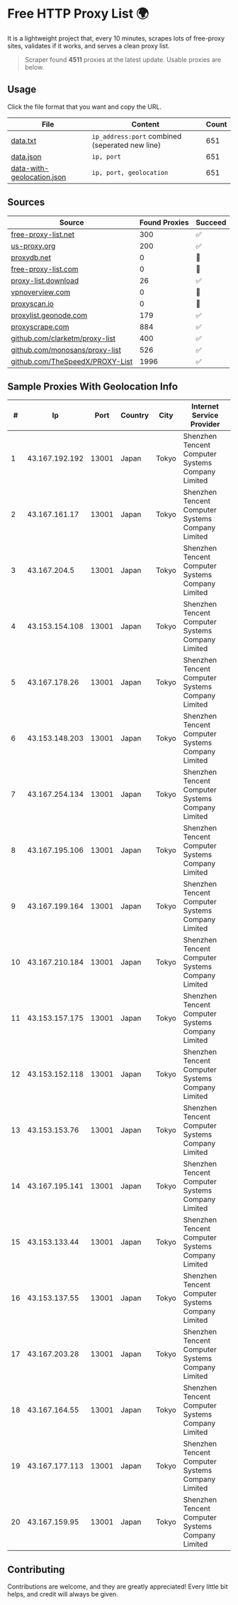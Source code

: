 
# Free HTTP Proxy List 🌍

It is a lightweight project that, every 10 minutes, scrapes lots of free-proxy sites, validates if it works, and serves a clean proxy list.


> Scraper found **4511** proxies at the latest update. Usable proxies are below.

## Usage

Click the file format that you want and copy the URL.


|File|Content|Count|
|----|-------|-----|
|[data.txt](https://raw.githubusercontent.com/themiralay/Proxy-List-World/master/data.txt)|`ip_address:port` combined (seperated new line)|651|
|[data.json](https://raw.githubusercontent.com/themiralay/Proxy-List-World/master/data.json)|`ip, port`|651|
|[data-with-geolocation.json](https://raw.githubusercontent.com/themiralay/Proxy-List-World/master/data-with-geolocation.json)|`ip, port, geolocation`|651|

## Sources

|Source|Found Proxies|Succeed|
|------|-------------|-------|
|[free-proxy-list.net](https://free-proxy-list.net)|300|✅|
|[us-proxy.org](https://www.us-proxy.org)|200|✅|
|[proxydb.net](http://proxydb.net)|0|🚫|
|[free-proxy-list.com](https://free-proxy-list.com/?page=&port=&type%5B%5D=http&type%5B%5D=https&up_time=0&search=Search)|0|🚫|
|[proxy-list.download](https://www.proxy-list.download/HTTP)|26|✅|
|[vpnoverview.com](https://vpnoverview.com/privacy/anonymous-browsing/free-proxy-servers)|0|🚫|
|[proxyscan.io](https://www.proxyscan.io)|0|🚫|
|[proxylist.geonode.com](https://proxylist.geonode.com/api/proxy-list?limit=300&page=1&sort_by=lastChecked&sort_type=desc&protocols=http,https)|179|✅|
|[proxyscrape.com](https://api.proxyscrape.com/v2/?request=displayproxies&protocol=http&timeout=10000&country=all&ssl=all&anonymity=all)|884|✅|
|[github.com/clarketm/proxy-list](https://raw.githubusercontent.com/clarketm/proxy-list/master/proxy-list-raw.txt)|400|✅|
|[github.com/monosans/proxy-list](https://raw.githubusercontent.com/monosans/proxy-list/main/proxies/http.txt)|526|✅|
|[github.com/TheSpeedX/PROXY-List](https://raw.githubusercontent.com/TheSpeedX/PROXY-List/master/http.txt)|1996|✅|


## Sample Proxies With Geolocation Info

|#|Ip|Port|Country|City|Internet Service Provider|
|-|--|----|-------|----|-------------------------|
|1|43.167.192.192|13001|Japan|Tokyo|Shenzhen Tencent Computer Systems Company Limited|
|2|43.167.161.17|13001|Japan|Tokyo|Shenzhen Tencent Computer Systems Company Limited|
|3|43.167.204.5|13001|Japan|Tokyo|Shenzhen Tencent Computer Systems Company Limited|
|4|43.153.154.108|13001|Japan|Tokyo|Shenzhen Tencent Computer Systems Company Limited|
|5|43.167.178.26|13001|Japan|Tokyo|Shenzhen Tencent Computer Systems Company Limited|
|6|43.153.148.203|13001|Japan|Tokyo|Shenzhen Tencent Computer Systems Company Limited|
|7|43.167.254.134|13001|Japan|Tokyo|Shenzhen Tencent Computer Systems Company Limited|
|8|43.167.195.106|13001|Japan|Tokyo|Shenzhen Tencent Computer Systems Company Limited|
|9|43.167.199.164|13001|Japan|Tokyo|Shenzhen Tencent Computer Systems Company Limited|
|10|43.167.210.184|13001|Japan|Tokyo|Shenzhen Tencent Computer Systems Company Limited|
|11|43.153.157.175|13001|Japan|Tokyo|Shenzhen Tencent Computer Systems Company Limited|
|12|43.153.152.118|13001|Japan|Tokyo|Shenzhen Tencent Computer Systems Company Limited|
|13|43.153.153.76|13001|Japan|Tokyo|Shenzhen Tencent Computer Systems Company Limited|
|14|43.167.195.141|13001|Japan|Tokyo|Shenzhen Tencent Computer Systems Company Limited|
|15|43.153.133.44|13001|Japan|Tokyo|Shenzhen Tencent Computer Systems Company Limited|
|16|43.153.137.55|13001|Japan|Tokyo|Shenzhen Tencent Computer Systems Company Limited|
|17|43.167.203.28|13001|Japan|Tokyo|Shenzhen Tencent Computer Systems Company Limited|
|18|43.167.164.55|13001|Japan|Tokyo|Shenzhen Tencent Computer Systems Company Limited|
|19|43.167.177.113|13001|Japan|Tokyo|Shenzhen Tencent Computer Systems Company Limited|
|20|43.167.159.95|13001|Japan|Tokyo|Shenzhen Tencent Computer Systems Company Limited|



## Contributing

Contributions are welcome, and they are greatly appreciated! Every
little bit helps, and credit will always be given.

